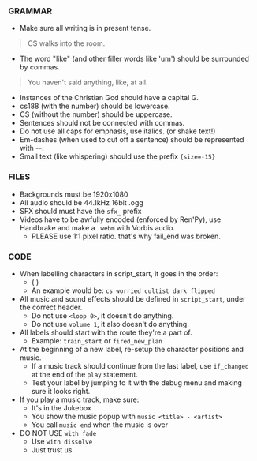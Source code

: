 ### GRAMMAR
- Make sure all writing is in present tense.
> CS walks into the room.
- The word "like" (and other filler words like 'um') should be surrounded by commas.
> You haven't said anything, like, at all.

- Instances of the Christian God should have a capital G.
- cs188 (with the number) should be lowercase.
- CS (without the number) should be uppercase.
- Sentences should not be connected with commas.
- Do not use all caps for emphasis, use italics. (or shake text!)
- Em-dashes (when used to cut off a sentence) should be represented with --.
- Small text (like whispering) should use the prefix `{size=-15}`

### FILES
- Backgrounds must be 1920x1080
- All audio should be 44.1kHz 16bit .ogg 
- SFX should must have the `sfx_` prefix
- Videos have to be awfully encoded (enforced by Ren'Py), use Handbrake and make a `.webm` with Vorbis audio.
    - PLEASE use 1:1 pixel ratio. that's why fail_end was broken.

### CODE
- When labelling characters in script_start, it goes in the order:
    - (<character> <emotion> <outfit> <time> <flipped>)
    - An example would be: `cs worried cultist dark flipped`
- All music and sound effects should be defined in `script_start`, under the correct header.
    - Do not use `<loop 0>`, it doesn't do anything.
    - Do not use `volume 1`, it also doesn't do anything.
- All labels should start with the route they're a part of.
    - Example: `train_start` or `fired_new_plan`
- At the beginning of a new label, re-setup the character positions and music.
    - If a music track should continue from the last label, use `if_changed` at the end of the `play` statement.
    - Test your label by jumping to it with the debug menu and making sure it looks right.
- If you play a music track, make sure:
    - It's in the Jukebox
    - You show the music popup with `music <title> - <artist>`
    - You call `music end` when the music is over
- DO NOT USE `with fade`
    - Use `with dissolve`
    - Just trust us